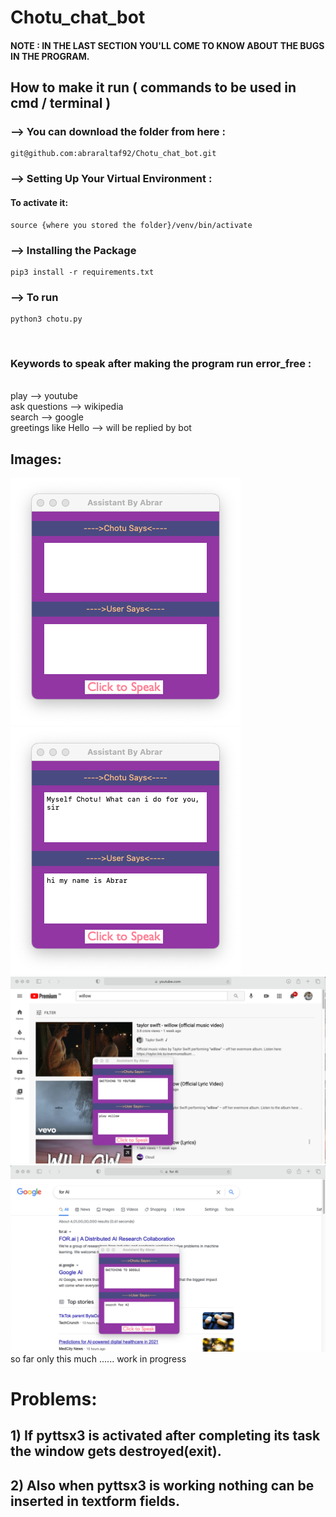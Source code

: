 # Chotu_chat_bot

#### NOTE : IN THE LAST SECTION YOU'LL COME TO KNOW ABOUT THE BUGS IN THE PROGRAM.
## How to make it run ( commands to be used in cmd / terminal )
### --> You can download the folder from here : 

    git@github.com:abraraltaf92/Chotu_chat_bot.git
    
### -->  Setting Up Your Virtual Environment :
  #### To activate it:  
    source {where you stored the folder}/venv/bin/activate
### --> Installing the Package
    pip3 install -r requirements.txt
### --> To run 
    python3 chotu.py
<br>
 
### Keywords to speak after making the program run error_free :

<br>
play --> youtube
<br>
ask questions --> wikipedia
<br>
search --> google
<br>
greetings like Hello --> will be replied by bot
<br>

## Images:

![](screenshots/root.png)
![](screenshots/greeting_1.png)
![](screenshots/yt.png)
![](screenshots/google.png)
so far only this much ...... work in progress
<br>
# Problems:
## 1) If pyttsx3 is activated after completing its task the window gets destroyed(exit).
## 2) Also when pyttsx3 is working nothing can be inserted in textform fields.
